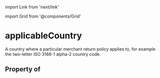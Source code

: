 import Link from 'next/link'
  
import Grid from '@components/Grid'

# applicableCountry

A country where a particular merchant return policy applies to, for example the two-letter ISO 3166-1 alpha-2 country code.

## Property of



